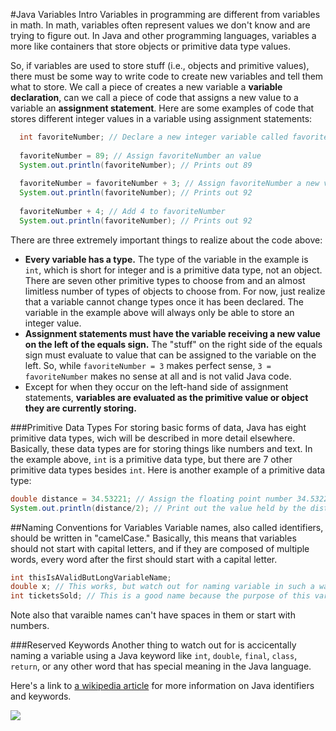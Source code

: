 #Java Variables Intro
Variables in programming are different from variables in math. In math, variables often represent values we don't know and are trying to figure out. In Java and other programming languages, variables a more like containers that store objects or primitive data type values.

So, if variables are used to store stuff (i.e., objects and primitive values), there must be some way to write code to create new variables and tell them what to store. We call a piece of creates a new variable a **variable declaration**, can we call a piece of code that assigns a new value to a variable an **assignment statement**. Here are some examples of code that stores different integer values in a variable using assignment statements:

```java
  int favoriteNumber; // Declare a new integer variable called favoriteNumber
  
  favoriteNumber = 89; // Assign favoriteNumber an value
  System.out.println(favoriteNumber); // Prints out 89
  
  favoriteNumber = favoriteNumber + 3; // Assign favoriteNumber a new value.
  System.out.println(favoriteNumber); // Prints out 92
  
  favoriteNumber + 4; // Add 4 to favoriteNumber
  System.out.println(favoriteNumber); // Prints out 92
```

There are three extremely important things to realize about the code above:

* **Every variable has a type.** The type of the variable in the example is `int`, which is short for integer and is a primitive data type, not an object. There are seven other primitive types to choose from and an almost limitless number of types of objects to choose from. For now, just realize that a variable cannot change types once it has been declared. The variable in the example above will always only be able to store an integer value.
* **Assignment statements must have the variable receiving a new value on the left of the equals sign.** The "stuff" on the right side of the equals sign must evaluate to value that can be assigned to the variable on the left. So, while `favoriteNumber = 3` makes perfect sense, `3 = favoriteNumber` makes no sense at all and is not valid Java code.
* Except for when they occur on the left-hand side of assignment statements, **variables are evaluated as the primitive value or object they are currently storing.**

###Primitive Data Types
For storing basic forms of data, Java has eight primitive data types, wich will be described in more detail elsewhere. Basically, these data types are for storing things like numbers and text. In the example above, `int` is a primitive data type, but there are 7 other primitive data types besides `int`. Here is another example of a primitive data type:

```java
double distance = 34.53221; // Assign the floating point number 34.53221 to the distance variable
System.out.println(distance/2); // Print out the value held by the distance variable divided by two
```

##Naming Conventions for Variables
Variable names, also called identifiers, should be written in "camelCase." Basically, this means that variables should not start with capital letters, and if they are composed of multiple words, every word after the first should start with a capital letter.

```java
int thisIsAValidButLongVariableName;
double x; // This works, but watch out for naming variable in such a way that their purpose is unclear.
int ticketsSold; // This is a good name because the purpose of this variable is clear.
```

Note also that varaible names can't have spaces in them or start with numbers.

###Reserved Keywords
Another thing to watch out for is accicentally naming a variable using a Java keyword like `int`, `double`, `final`, `class`, `return`, or any other word that has special meaning in the Java language.

Here's a link to [a wikipedia article](http://en.wikipedia.org/wiki/Java_syntax#Identifier) for more information on Java identifiers and keywords.

![](http://christensenacademy.org/img/signature.png)

